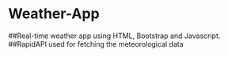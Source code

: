 # Weather-App
##Real-time weather app using HTML, Bootstrap and Javascript.
##RapidAPI used for fetching the meteorological data
